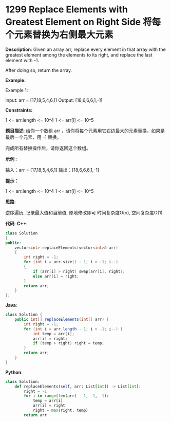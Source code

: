 # 1299 Replace Elements with Greatest Element on Right Side 将每个元素替换为右侧最大元素

__Description__:
Given an array arr, replace every element in that array with the greatest element among the elements to its right, and replace the last element with -1.

After doing so, return the array.

__Example:__

Example 1:

Input: arr = [17,18,5,4,6,1]
Output: [18,6,6,6,1,-1]

__Constraints:__

1 <= arr.length <= 10^4
1 <= arr[i] <= 10^5

__题目描述__:
给你一个数组 arr ，请你将每个元素用它右边最大的元素替换，如果是最后一个元素，用 -1 替换。

完成所有替换操作后，请你返回这个数组。

__示例 :__

输入：arr = [17,18,5,4,6,1]
输出：[18,6,6,6,1,-1]

__提示：__

1 <= arr.length <= 10^4
1 <= arr[i] <= 10^5

__思路__:

逆序遍历, 记录最大值和当前值, 原地修改即可
时间复杂度O(n), 空间复杂度O(1)

__代码__:
__C++__:

```C++
class Solution 
{
public:
    vector<int> replaceElements(vector<int>& arr) 
    {
        int right = -1;
        for (int i = arr.size() - 1; i > -1; i--)
        {
            if (arr[i] > right) swap(arr[i], right);
            else arr[i] = right;
        }
        return arr;
    }
};
```

__Java__:

```Java
class Solution {
    public int[] replaceElements(int[] arr) {
        int right = -1;
        for (int i = arr.length - 1; i > -1; i--) {
            int temp = arr[i];
            arr[i] = right;
            if (temp > right) right = temp;
        }
        return arr;
    }
}
```

__Python__:

```Python
class Solution:
    def replaceElements(self, arr: List[int]) -> List[int]:
        right = -1
        for i in range(len(arr) - 1, -1, -1):
            temp = arr[i]
            arr[i] = right
            right = max(right, temp)
        return arr
```

